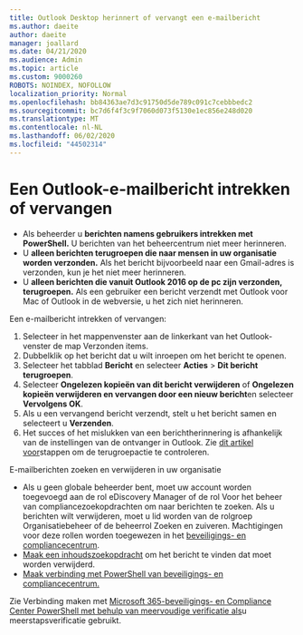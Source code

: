 ```yaml
---
title: Outlook Desktop herinnert of vervangt een e-mailbericht
ms.author: daeite
author: daeite
manager: joallard
ms.date: 04/21/2020
ms.audience: Admin
ms.topic: article
ms.custom: 9000260
ROBOTS: NOINDEX, NOFOLLOW
localization_priority: Normal
ms.openlocfilehash: bb84363ae7d3c91750d5de789c091c7cebbbedc2
ms.sourcegitcommit: bc7d6f4f3c9f7060d073f5130e1ec856e248d020
ms.translationtype: MT
ms.contentlocale: nl-NL
ms.lasthandoff: 06/02/2020
ms.locfileid: "44502314"
---
```

# <a name="recall-or-replace-an-outlook-email-message"></a>Een Outlook-e-mailbericht intrekken of vervangen

- Als beheerder u **berichten namens gebruikers intrekken met PowerShell.** U berichten van het beheercentrum niet meer herinneren.
- U **alleen berichten terugroepen die naar mensen in uw organisatie worden verzonden.** Als het bericht bijvoorbeeld naar een Gmail-adres is verzonden, kun je het niet meer herinneren.
- U **alleen berichten die vanuit Outlook 2016 op de pc zijn verzonden, terugroepen.** Als een gebruiker een bericht verzendt met Outlook voor Mac of Outlook in de webversie, u het zich niet herinneren.

Een e-mailbericht intrekken of vervangen:

1. Selecteer in het mappenvenster aan de linkerkant van het Outlook-venster de map Verzonden items.
1. Dubbelklik op het bericht dat u wilt inroepen om het bericht te openen.
1. Selecteer het tabblad **Bericht** en selecteer **Acties**  >  **Dit bericht terugroepen**.
1. Selecteer **Ongelezen kopieën van dit bericht verwijderen** of **Ongelezen kopieën verwijderen en vervangen door een nieuw bericht**en selecteer **Vervolgens OK**.
1. Als u een vervangend bericht verzendt, stelt u het bericht samen en selecteert u **Verzenden**.
1. Het succes of het mislukken van een berichtherinnering is afhankelijk van de instellingen van de ontvanger in Outlook. Zie [dit artikel voor](https://support.office.com/article/35027f88-d655-4554-b4f8-6c0729a723a0)stappen om de terugroepactie te controleren.

E-mailberichten zoeken en verwijderen in uw organisatie

- Als u geen globale beheerder bent, moet uw account worden toegevoegd aan de rol eDiscovery Manager of de rol Voor het beheer van compliancezoekopdrachten om naar berichten te zoeken. Als u berichten wilt verwijderen, moet u lid worden van de rolgroep Organisatiebeheer of de beheerrol Zoeken en zuiveren. Machtigingen voor deze rollen worden toegewezen in het [beveiligings- en compliancecentrum](https://go.microsoft.com/fwlink/?linkid=2083731).
- [Maak een inhoudszoekopdracht](https://docs.microsoft.com/microsoft-365/compliance/content-search) om het bericht te vinden dat moet worden verwijderd.
- [Maak verbinding met PowerShell van beveiligings- en compliancecentrum.](https://docs.microsoft.com/powershell/exchange/office-365-scc/connect-to-scc-powershell/connect-to-scc-powershell?view=exchange-ps)

Zie Verbinding maken met [Microsoft 365-beveiligings- en Compliance Center PowerShell met behulp van meervoudige verificatie als](https://docs.microsoft.com/powershell/exchange/office-365-scc/connect-to-scc-powershell/mfa-connect-to-scc-powershell?view=exchange-ps)u meerstapsverificatie gebruikt.